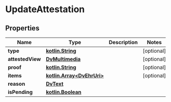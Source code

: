 # UpdateAttestation

## Properties
Name | Type | Description | Notes
------------ | ------------- | ------------- | -------------
**type** | [**kotlin.String**](.md) |  |  [optional]
**attestedView** | [**DvMultimedia**](DvMultimedia.md) |  |  [optional]
**proof** | [**kotlin.String**](.md) |  |  [optional]
**items** | [**kotlin.Array&lt;DvEhrUri&gt;**](DvEhrUri.md) |  |  [optional]
**reason** | [**DvText**](DvText.md) |  | 
**isPending** | [**kotlin.Boolean**](.md) |  | 
